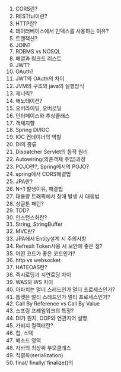 1. CORS란?
2. RESTful이란?
3. HTTP란?
4. 데이터베이스에서 인덱스를 사용하는 이유?
5. 트랜잭션?
6. JOIN?
7. RDBMS vs NOSQL
8. 배열과 링크드 리스트
9. JWT?
10. OAuth?
11. JWT와 OAuth의 차이
12. JVM의 구조와 java의 실행방식
13. 제너릭?
14. 애노테이션?
15. 오버라이딩, 오버로딩
16. 인터페이스와 추상클래스
17. 객체지향
18. Spring DI/IOC
19. IOC 컨테이너의 역할
20. DI의 종류
21. Dispatcher Servlet의 동작 원리
22. Autowiring(의존객체 주입)과정
23. POJO란?, Spring에서의 POJO?
24. spring에서 CORS해결법
25. JPA란?
26. N+1 발생이유, 해결법
27. 대용량 트래픽에서 장애 발생 시 대응법
28. 싱글톤 패턴?
29. TDD?
30. 인스턴스화란?
31. String, StringBuffer
32. MVC란?
33. JPA에서 Entity설계 시 주의사항
34. Refresh Token사용 시 보안에 좋은 점?
35. 어떤 코드가 좋은 코드인가?
36. http vs websocket
37. HATEOAS란?
38. 즉시로딩과 지연로딩 차이
39. WAS와 WS 차이
40. 아파치는 멀티 스레드인가 멀티 프로세스인가?
41. 톰캣은 멀티 스레드인가 멀티 프로세스인가?
42. Call By Reference vs Call By Value
43. 스프링 프레임워크의 특징?
44. DI가 뭔지, OOP와 연관지어 설명
45. 가비지 컬렉터란?
46. 힙, 스택
47. 메소드 영역
48. 자바의 최상위 부모클래스
49. 직렬화(serialization)
50. final/ finally/ finalize()의 
